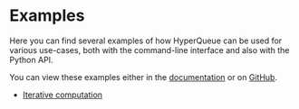 # Examples
Here you can find several examples of how HyperQueue can be used for various use-cases, both with the command-line
interface and also with the Python API.

You can view these examples either in the [documentation](https://it4innovations.github.io/hyperqueue/stable/examples/iterative-computation/)
or on [GitHub](https://github.com/It4innovations/hyperqueue/tree/main/examples).

- [Iterative computation](iterative-computation)
